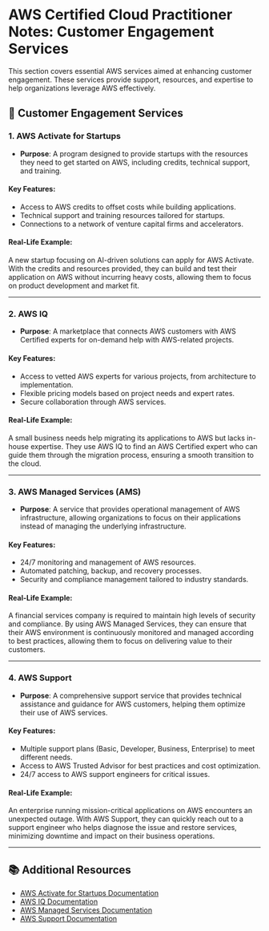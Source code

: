 # AWS Certified Cloud Practitioner Notes: Customer Engagement Services

This section covers essential AWS services aimed at enhancing customer engagement. These services provide support, resources, and expertise to help organizations leverage AWS effectively.

## 🤝 Customer Engagement Services

### 1. AWS Activate for Startups
- **Purpose**: A program designed to provide startups with the resources they need to get started on AWS, including credits, technical support, and training.

#### Key Features:
- Access to AWS credits to offset costs while building applications.
- Technical support and training resources tailored for startups.
- Connections to a network of venture capital firms and accelerators.

#### Real-Life Example:
A new startup focusing on AI-driven solutions can apply for AWS Activate. With the credits and resources provided, they can build and test their application on AWS without incurring heavy costs, allowing them to focus on product development and market fit.

---

### 2. AWS IQ
- **Purpose**: A marketplace that connects AWS customers with AWS Certified experts for on-demand help with AWS-related projects.

#### Key Features:
- Access to vetted AWS experts for various projects, from architecture to implementation.
- Flexible pricing models based on project needs and expert rates.
- Secure collaboration through AWS services.

#### Real-Life Example:
A small business needs help migrating its applications to AWS but lacks in-house expertise. They use AWS IQ to find an AWS Certified expert who can guide them through the migration process, ensuring a smooth transition to the cloud.

---

### 3. AWS Managed Services (AMS)
- **Purpose**: A service that provides operational management of AWS infrastructure, allowing organizations to focus on their applications instead of managing the underlying infrastructure.

#### Key Features:
- 24/7 monitoring and management of AWS resources.
- Automated patching, backup, and recovery processes.
- Security and compliance management tailored to industry standards.

#### Real-Life Example:
A financial services company is required to maintain high levels of security and compliance. By using AWS Managed Services, they can ensure that their AWS environment is continuously monitored and managed according to best practices, allowing them to focus on delivering value to their customers.

---

### 4. AWS Support
- **Purpose**: A comprehensive support service that provides technical assistance and guidance for AWS customers, helping them optimize their use of AWS services.

#### Key Features:
- Multiple support plans (Basic, Developer, Business, Enterprise) to meet different needs.
- Access to AWS Trusted Advisor for best practices and cost optimization.
- 24/7 access to AWS support engineers for critical issues.

#### Real-Life Example:
An enterprise running mission-critical applications on AWS encounters an unexpected outage. With AWS Support, they can quickly reach out to a support engineer who helps diagnose the issue and restore services, minimizing downtime and impact on their business operations.

---

## 📚 Additional Resources
- [AWS Activate for Startups Documentation](https://aws.amazon.com/activate/)
- [AWS IQ Documentation](https://aws.amazon.com/iq/)
- [AWS Managed Services Documentation](https://aws.amazon.com/managed-services/)
- [AWS Support Documentation](https://aws.amazon.com/premiumsupport/)
